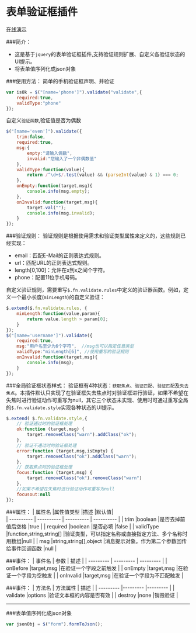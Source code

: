 # 表单验证框插件
[在线演示](http://jiesenboor.github.io/other/demo/validate/index.html) 
   
###简介：
- 这是基于`jquery`的表单验证框插件,支持验证规则扩展、自定义各验证状态的UI提示。
- 将表单值序列化成json对象

###使用方法：
简单的手机验证框声明、并验证
``` javascript
var isOk = $("[name='phone']").validate("validate",{
    required:true,
    validType:"phone"
});
```
自定义`验证函数`,验证值是否为偶数
``` javascript
$("[name='even']").validate({
    trim:false,
    required:true,
    msg:{
        empty:"请输入偶数",
        invalid:"您输入了一个非偶数值"
    },
    validType:function(value){
        return /^\d+$/.test(value) && (parseInt(value) & 1) === 0;
    },
    onEmpty:function(target,msg){
        console.info(msg.empty);
    },
    onInvalid:function(target,msg){
        target.val("");
        console.info(msg.invalid);
    }
});
```

###验证规则：
验证规则是根据使用需求和验证类型属性来定义的，这些规则已经实现：

- email：匹配E-Mail的正则表达式规则。
- url：匹配URL的正则表达式规则。
- length[0,100]：允许在x到x之间个字符。
- phone：配置11位手机号码。

自定义验证规则，需要重写`$.fn.validate.rules`中定义的验证器函数。例如，定义一个最小长度(`minLength`)的自定义验证：
``` javascript
$.extend($.fn.validate.rules, {
    minLength:function(value,param){
        return value.length > param[0];
    }
});
$("[name='username']").validate({
    required:true,
    msg:"用户名至少为6个字符",  //msg也可以指定任意类型
    validType:"minLength[6]", //使用重写的验证规则
    onInvalid:function(target,msg){
        console.info(msg);
    }
});
```

###全局验证框状态样式：
验证框有4种状态：`获取焦点`、`验证匹配`、`验证匹配`及`失去焦点`。本插件默认只实现了在验证框失去焦点时对验证框进行验证，如果不希望在失焦时进行验证动作可重写为null，其它三个状态未实现、使用时可通过重写全局的`$.fn.validate.style`实现各种状态的UI提示。
``` javascript
$.extend( $.fn.validate.style,{
    // 验证通过时的验证框处理
    ok:function (target,msg) {
        target.removeClass("warn").addClass("ok");
    },
    // 验证不通过时的验证框处理
    error:function (target,msg,isEmpty) {
        target.removeClass("ok").addClass("warn");
    },
    // 获取焦点时的验证框处理
    focus:function (target,msg) {
        target.removeClass("ok").removeClass("warn")
    },
    //如果不希望在失焦时进行验证动作可重写为null
    focusout:null
});
```

###属性：
| 属性名     |属性值类型                |描述                                           |默认值|  
| ---------- | ---------- | ---------- | ---------- |
| trim      |boolean                  |是否去掉前值后空格                               |true |
| required  |boolean                  |是否必填                                        |false |
| validType |function,string,string[] |验证类型，可以指定名称或直接指定方法、多个名称时用数组|null |
| msg       |string,string[],object   |消息提示对象。作为第二个参数回传给事件回调函数       |null |

###事件：
| 事件名     | 参数            |  描述  |
| --------- | --------- | --------- |
| onBefore  |target,msg       |在验证一个字段之前触发 |
| onEmpty   |target,msg       |在验证一个字段为空触发 |
| onInvalid |target,msg       |在验证一个字段为不匹配触发 |

###事件：
| 方法名     | 方法属性            |  描述   |
| --------- |--------- |--------- |
| validate  |options             |验证文本框的内容是否有效 |
| destroy   |none                |销毁验证 |   

-----   

###表单值序列化成json对象
```javascript
var jsonObj = $("form").formToJson();
```
